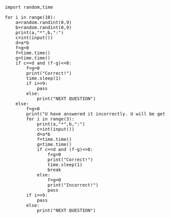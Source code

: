 <pre>

import random,time

for i in range(10):
    a=random.randint(0,9)
    b=random.randint(0,9)
    print(a,"*",b,":")
    c=int(input())
    d=a*b
    f=g=0
    f=time.time()
    g=time.time()
    if c==d and (f-g)<=8:
        f=g=0
        print("Correct!")
        time.sleep(1)
        if i==9:
            pass
        else:
            print("NEXT QUESTION")
    else:
        f=g=0
        print("U have answered it incorrectly. U will be getting exactly three tries to correct ur answer")
        for i in range(3):
            print(a,"*",b,":")
            c=int(input())
            d=a*b
            f=time.time()
            g=time.time()
            if c==d and (f-g)<=8:
                f=g=0
                print("Correct!")
                time.sleep(1)
                break
            else:
                f=g=0
                print("Incorrect!")
                pass
        if i==9:
            pass
        else:
            print("NEXT QUESTION")



</pre>